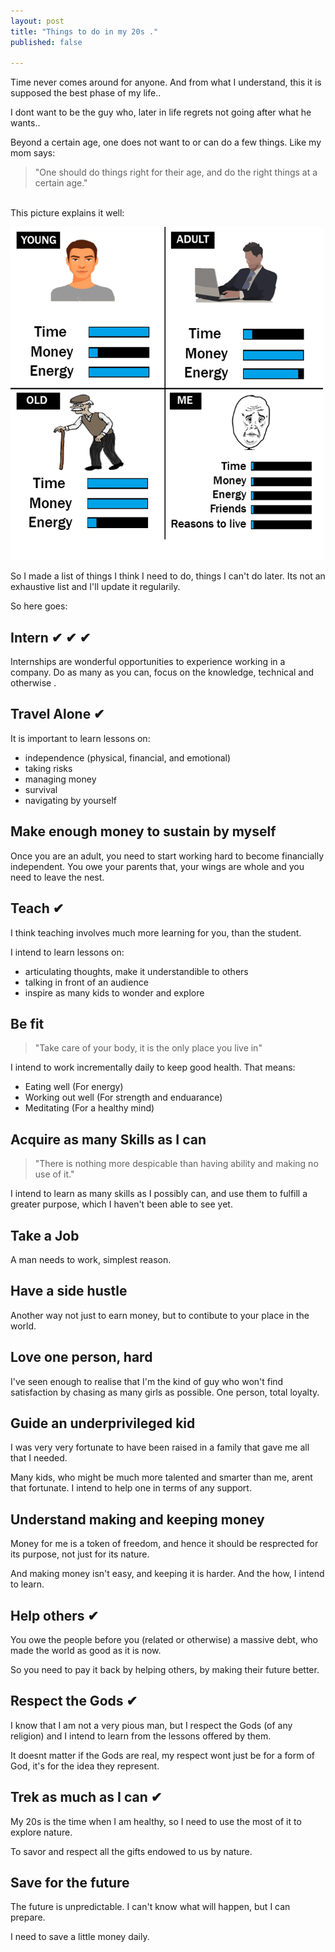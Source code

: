 ```yaml
---
layout: post
title: "Things to do in my 20s ." 
published: false

---
```


Time never comes around for anyone. And from what I understand, this it is supposed the best phase of my life..

I dont want to be the guy who, later in life regrets not going after what he wants..

Beyond a certain age, one does not want to or can do a few things. Like my mom says:

> "One should do things right for their age, and do the right things at a certain age."

<br>
This picture explains it well: 
<br>

![ Youth ]( /assets/images/youth.png )

So I made a list of things I think I need to do, things I can't do later. Its not an exhaustive list and I'll update it regularily.
 
So here goes:

<!--

HTML Tick symbol: &#10004;

-->

## Intern &#10004; &#10004; &#10004;

Internships are wonderful opportunities to experience working in a company. Do as many as you can, focus on the knowledge, technical and otherwise .

## Travel Alone &#10004;

It is important to learn lessons on:
- independence (physical, financial, and emotional)
- taking risks
- managing money
- survival
- navigating by yourself

## Make enough money to sustain by myself

Once you are an adult, you need to start working hard to become financially independent. You owe your parents that, your wings are whole and you need to leave the nest.

## Teach &#10004;

I think teaching involves much more learning for you, than the student. 

I intend to learn lessons on:
- articulating thoughts, make it understandible to others
- talking in front of an audience
- inspire as many kids to wonder and explore


## Be fit 

> "Take care of your body, it is the only place you live in"

I intend to work incrementally daily to keep good health. That means:
- Eating well (For energy)
- Working out well (For strength and enduarance)
- Meditating (For a healthy mind)

## Acquire as many Skills as I can

> "There is nothing more despicable than having ability and making no use of it."

I intend to learn as many skills as I possibly can, and use them to fulfill a greater purpose, which I haven't been able to see yet. 

## Take a Job

A man needs to work, simplest reason. 

## Have a side hustle

Another way not just to earn money, but to contibute to your place in the world.

## Love one person, hard

I've seen enough to realise that I'm the kind of guy who won't find satisfaction by chasing as many girls as possible. One person, total loyalty.

## Guide an underprivileged kid

I was very very fortunate to have been raised in a family that gave me all that I needed. 

Many kids, who might be much more talented and smarter than me, arent that fortunate. I intend to help one in terms of any support.

## Understand making and keeping money

Money for me is a token of freedom, and hence it should be resprected for its purpose, not just for its nature.

And making money isn't easy, and keeping it is harder. And the how, I intend to learn.
	
## Help others &#10004;

You owe the people before you (related or otherwise) a massive debt, who made the world as good as it is now. 

So you need to pay it back by helping others, by making their future better. 

## Respect the Gods &#10004;

I know that I am not a very pious man, but I respect the Gods (of any religion) and I intend to learn from the lessons offered by them. 

It doesnt matter if the Gods are real, my respect wont just be for a form of God, it's for the idea they represent.

## Trek as much as I can &#10004;

My 20s is the time when I am healthy, so I need to use the most of it to explore nature. 

To savor and respect all the gifts endowed to us by nature.

## Save for the future

The future is unpredictable. I can't know what will happen, but I can prepare.

I need to save a little money daily.